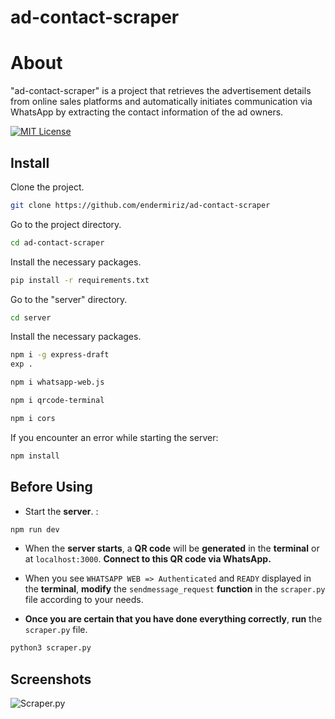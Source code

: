 # ad-contact-scraper
# About

"ad-contact-scraper" is a project that retrieves the advertisement details from online sales platforms and automatically initiates communication via WhatsApp by extracting the contact information of the ad owners.

[![MIT License](https://img.shields.io/badge/License-MIT-green.svg)](https://choosealicense.com/licenses/mit/)
## Install

Clone the project.

```bash
git clone https://github.com/endermiriz/ad-contact-scraper
```

Go to the project directory.

```bash
cd ad-contact-scraper
```

Install the necessary packages.

```bash
pip install -r requirements.txt
```
Go to the "server" directory.

```bash
cd server
```

Install the necessary packages.

```bash
npm i -g express-draft
exp .
```
```bash
npm i whatsapp-web.js

```
```bash
npm i qrcode-terminal

```
```bash
npm i cors

```

If you encounter an error while starting the server:

```bash
npm install

```
## Before Using

- Start the **server**. :
```bash
npm run dev
```

- When the **server starts**, a **QR code** will be **generated** in the **terminal** or at `localhost:3000`. **Connect to this QR code via WhatsApp.**

- When you see `WHATSAPP WEB => Authenticated` and `READY` displayed in the **terminal**, **modify** the `sendmessage_request` **function** in the `scraper.py` file according to your needs.

- **Once you are certain that you have done everything correctly**, **run** the `scraper.py` file.
```bash
python3 scraper.py
```

## Screenshots
![Scraper.py]()
